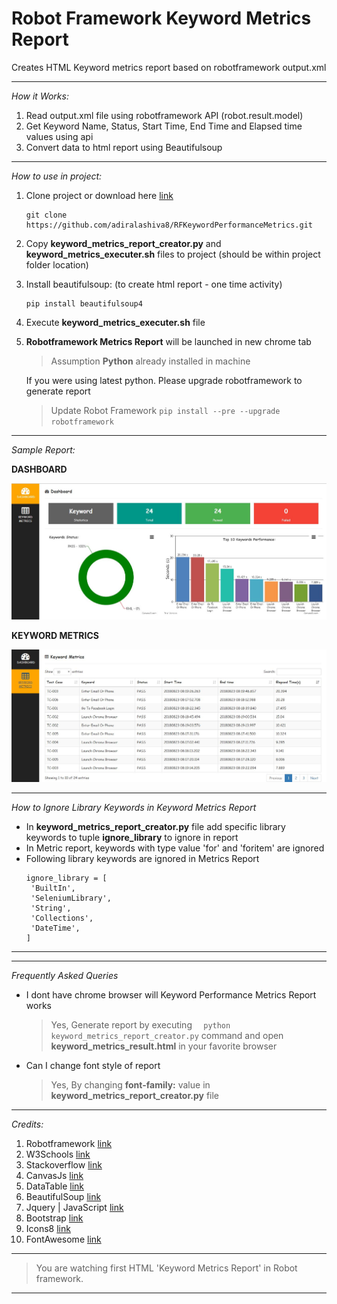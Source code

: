 # Robot Framework Keyword Metrics Report

Creates HTML Keyword metrics report based on robotframework output.xml

---

*How it Works:*

1. Read output.xml file using robotframework API (robot.result.model)
2. Get Keyword Name, Status, Start Time, End Time and Elapsed time values using api
3. Convert data to html report using Beautifulsoup

---

*How to use in project:*

1. Clone project or download here [link](https://github.com/adiralashiva8/RFKeywordPerformanceMetrics/archive/master.zip)
    ```
    git clone https://github.com/adiralashiva8/RFKeywordPerformanceMetrics.git
    ```
2. Copy __keyword_metrics_report_creator.py__ and __keyword_metrics_executer.sh__ files to project (should be within project folder location)
3. Install beautifulsoup: (to create html report - one time activity)
    ```
    pip install beautifulsoup4
    ```
4. Execute __keyword_metrics_executer.sh__ file
5. __Robotframework Metrics Report__ will be launched in new chrome tab

    > Assumption __Python__ already installed in machine

    If you were using latest python. Please upgrade robotframework to generate report
        
    > Update Robot Framework
    ``` pip install --pre --upgrade robotframework ```

---

 *Sample Report:*

 __DASHBOARD__

![Screenshot](Keyword_Metrics_New_Dashboard.JPG)

__KEYWORD METRICS__

 ![Screenshot](KeywordMetrics_Table.JPG)

---

*How to Ignore Library Keywords in Keyword Metrics Report*
 - In __keyword_metrics_report_creator.py__ file add specific library keywords to tuple __ignore_library__ to ignore in report
 - In Metric report, keywords with type value 'for' and 'foritem' are ignored
 - Following library keywords are ignored in Metrics Report
    ```
    ignore_library = [
     'BuiltIn',
     'SeleniumLibrary',
     'String',
     'Collections',
     'DateTime',
    ] 
    ```

---
---

*Frequently Asked Queries*
 - I dont have chrome browser will Keyword Performance Metrics Report works
    > Yes, Generate report by executing ```   python keyword_metrics_report_creator.py ``` command and open __keyword_metrics_result.html__ in your favorite browser
 - Can I change font style of report
    > Yes, By changing __font-family:__ value in __keyword_metrics_report_creator.py__ file

---

*Credits:*

1. Robotframework [link](http://robotframework.org)
2. W3Schools [link](http://www.w3schools.com)
3. Stackoverflow [link](http://stackoverflow.com)
4. CanvasJs [link](https://canvasjs.com)
5. DataTable [link](https://datatables.net)
6. BeautifulSoup [link](http://beautiful-soup-4.readthedocs.io)
7. Jquery | JavaScript [link](https://www.jqueryscript.net)
8. Bootstrap [link](https://getbootstrap.com/)
9. Icons8 [link](https://icons8.com/)
10. FontAwesome [link](https://fontawesome.com)

---

> You are watching first HTML 'Keyword Metrics Report' in Robot framework.

---
